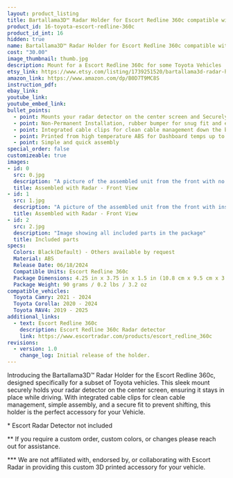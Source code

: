 ```yaml
---
layout: product_listing
title: Bartallama3D™ Radar Holder for Escort Redline 360c compatible with some Toyota Vehicles
product_id: 16-toyota-escort-redline-360c
product_id_int: 16
hidden: true
name: Bartallama3D™ Radar Holder for Escort Redline 360c compatible with some Toyota Vehicles
cost: "30.00"
image_thumbnail: thumb.jpg
description: Mount for a Escort Redline 360c for some Toyota Vehicles
etsy_link: https://www.etsy.com/listing/1739251520/bartallama3d-radar-holder-for-escort
amazon_link: https://www.amazon.com/dp/B0D7T9MC8S
instruction_pdf: 
ebay_link: 
youtube_link: 
youtube_embed_link: 
bullet_points:
  - point: Mounts your radar detector on the center screen and Securely holds the radar detector
  - point: Non-Permanent Installation, rubber bumper for snug fit and easy removal for storage
  - point: Integrated cable clips for clean cable management down the back of your screen
  - point: Printed from high temperature ABS for Dashboard temps up to 160F (MAX 212F)
  - point: Simple and quick assembly
special_order: false
customizeable: true
images:
- id: 0
  src: 0.jpg
  description: "A picture of the assembled unit from the front with no radar installed"
  title: Assembled with Radar - Front View
- id: 1
  src: 1.jpg
  description: "A picture of the assembled unit from the front with installed Escort Redline 360c unit"
  title: Assembled with Radar - Front View
- id: 2
  src: 2.jpg
  description: "Image showing all included parts in the package"
  title: Included parts
specs:
  Colors: Black(Default) - Others available by request 
  Material: ABS
  Release Date: 06/18/2024
  Compatible Units: Escort Redline 360c
  Package Dimensions: 4.25 in x 3.75 in x 1.5 in (10.8 cm x 9.5 cm x 3.8cm) [HxWxD]
  Package Weight: 90 grams / 0.2 lbs / 3.2 oz
compatible_vehicles:
  Toyota Camry: 2021 - 2024
  Toyota Corolla: 2020 - 2024
  Toyota RAV4: 2019 - 2025
additional_links:
  - text: Escort Redline 360c
    description: Escort Redline 360c Radar detector 
    link: https://www.escortradar.com/products/escort_redline_360c
revisions:
  - version: 1.0
    change_log: Initial release of the holder.
---
```


Introducing the Bartallama3D™ Radar Holder for the Escort Redline 360c, designed specifically for a subset of Toyota vehicles. This sleek mount securely holds your radar detector on the center screen, ensuring it stays in place while driving. With integrated cable clips for clean cable management, simple assembly, and a secure fit to prevent shifting, this holder is the perfect accessory for your Vehicle.

\* Escort Radar Detector not included

\*\* If you require a custom order, custom colors, or changes please reach out for assistance.

\*\*\* We are not affiliated with, endorsed by, or collaborating with Escort Radar in providing this custom 3D printed accessory for your vehicle. 
